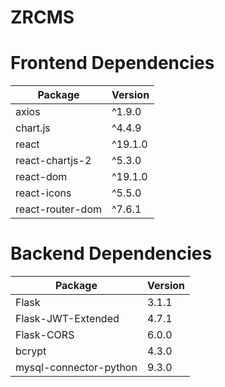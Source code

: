 # ZRCMS

# Frontend Dependencies
| Package             | Version  |
|---------------------|----------|
| axios               | ^1.9.0   |
| chart.js            | ^4.4.9   |
| react               | ^19.1.0  |
| react-chartjs-2     | ^5.3.0   |
| react-dom           | ^19.1.0  |
| react-icons         | ^5.5.0   |
| react-router-dom    | ^7.6.1   |

# Backend Dependencies 
| Package                 | Version |
|-------------------------|---------|
| Flask                   | 3.1.1   |
| Flask-JWT-Extended      | 4.7.1   |
| Flask-CORS              | 6.0.0   |
| bcrypt                  | 4.3.0   |
| mysql-connector-python  | 9.3.0   |
